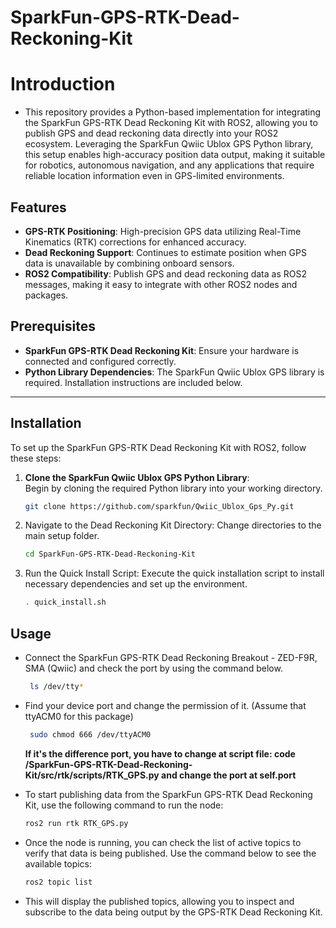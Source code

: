 # SparkFun-GPS-RTK-Dead-Reckoning-Kit

# Introduction

-   This repository provides a Python-based implementation for integrating the SparkFun GPS-RTK Dead Reckoning Kit with ROS2, allowing you to publish GPS and dead reckoning data directly into your ROS2 ecosystem. Leveraging the SparkFun Qwiic Ublox GPS Python library, this setup enables high-accuracy position data output, making it suitable for robotics, autonomous navigation, and any applications that require reliable location information even in GPS-limited environments.

## Features

- **GPS-RTK Positioning**: High-precision GPS data utilizing Real-Time Kinematics (RTK) corrections for enhanced accuracy.
- **Dead Reckoning Support**: Continues to estimate position when GPS data is unavailable by combining onboard sensors.
- **ROS2 Compatibility**: Publish GPS and dead reckoning data as ROS2 messages, making it easy to integrate with other ROS2 nodes and packages.

## Prerequisites

- **SparkFun GPS-RTK Dead Reckoning Kit**: Ensure your hardware is connected and configured correctly.
- **Python Library Dependencies**: The SparkFun Qwiic Ublox GPS library is required. Installation instructions are included below.

---

## Installation

To set up the SparkFun GPS-RTK Dead Reckoning Kit with ROS2, follow these steps:

1. **Clone the SparkFun Qwiic Ublox GPS Python Library**:  
   Begin by cloning the required Python library into your working directory.

   ```bash
   git clone https://github.com/sparkfun/Qwiic_Ublox_Gps_Py.git
   ```

2. Navigate to the Dead Reckoning Kit Directory:
    Change directories to the main setup folder.

    ```bash
    cd SparkFun-GPS-RTK-Dead-Reckoning-Kit
    ```

3. Run the Quick Install Script:
    Execute the quick installation script to install necessary dependencies and set up the environment.

    ```bash
    . quick_install.sh
    ```

## Usage

- Connect the SparkFun GPS-RTK Dead Reckoning Breakout - ZED-F9R, SMA (Qwiic) and check the port by using the command below.
   ```bash
    ls /dev/tty*
    ```

- Find your device port and change the permission of it. (Assume that ttyACM0 for this package)
   ```bash
    sudo chmod 666 /dev/ttyACM0
    ```

   **If it's the difference port, you have to change at script file:    code /SparkFun-GPS-RTK-Dead-Reckoning-Kit/src/rtk/scripts/RTK_GPS.py and change the port at self.port**


- To start publishing data from the SparkFun GPS-RTK Dead Reckoning Kit, use the following command to run the node:

    ```bash
    ros2 run rtk RTK_GPS.py
    ```

- Once the node is running, you can check the list of active topics to verify that data is being published. Use the command below to see the available topics:

    ```bash
    ros2 topic list
    ```


- This will display the published topics, allowing you to inspect and subscribe to the data being output by the GPS-RTK Dead Reckoning Kit.